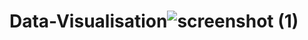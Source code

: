 # Data-Visualisation![screenshot (1)](https://user-images.githubusercontent.com/72727831/187040698-3ac0d3ba-1f75-455d-8712-34e57e8f6b50.png)
